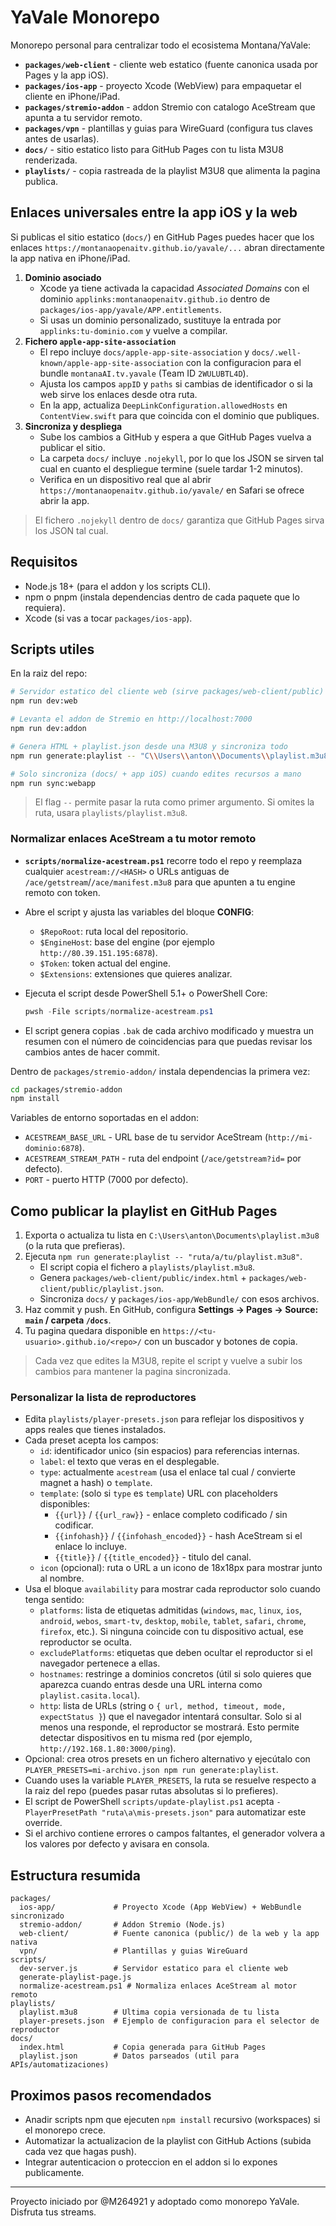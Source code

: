 # YaVale Monorepo

Monorepo personal para centralizar todo el ecosistema Montana/YaVale:

- **`packages/web-client`** - cliente web estatico (fuente canonica usada por Pages y la app iOS).
- **`packages/ios-app`** - proyecto Xcode (WebView) para empaquetar el cliente en iPhone/iPad.
- **`packages/stremio-addon`** - addon Stremio con catalogo AceStream que apunta a tu servidor remoto.
- **`packages/vpn`** - plantillas y guias para WireGuard (configura tus claves antes de usarlas).
- **`docs/`** - sitio estatico listo para GitHub Pages con tu lista M3U8 renderizada.
- **`playlists/`** - copia rastreada de la playlist M3U8 que alimenta la pagina publica.

## Enlaces universales entre la app iOS y la web

Si publicas el sitio estatico (`docs/`) en GitHub Pages puedes hacer que los enlaces `https://montanaopenaitv.github.io/yavale/...`
abran directamente la app nativa en iPhone/iPad.

1. **Dominio asociado**
   - Xcode ya tiene activada la capacidad *Associated Domains* con el dominio `applinks:montanaopenaitv.github.io` dentro de `packages/ios-app/yavale/APP.entitlements`.
   - Si usas un dominio personalizado, sustituye la entrada por `applinks:tu-dominio.com` y vuelve a compilar.
2. **Fichero `apple-app-site-association`**
   - El repo incluye `docs/apple-app-site-association` y `docs/.well-known/apple-app-site-association` con la configuracion para el bundle `montanaAI.tv.yavale` (Team ID `2WULUBTL4D`).
   - Ajusta los campos `appID` y `paths` si cambias de identificador o si la web sirve los enlaces desde otra ruta.
   - En la app, actualiza `DeepLinkConfiguration.allowedHosts` en `ContentView.swift` para que coincida con el dominio que publiques.
3. **Sincroniza y despliega**
   - Sube los cambios a GitHub y espera a que GitHub Pages vuelva a publicar el sitio.
   - La carpeta `docs/` incluye `.nojekyll`, por lo que los JSON se sirven tal cual en cuanto el despliegue termine (suele tardar 1-2 minutos).
   - Verifica en un dispositivo real que al abrir `https://montanaopenaitv.github.io/yavale/` en Safari se ofrece abrir la app.

> El fichero `.nojekyll` dentro de `docs/` garantiza que GitHub Pages sirva los JSON tal cual.

## Requisitos

- Node.js 18+ (para el addon y los scripts CLI).
- npm o pnpm (instala dependencias dentro de cada paquete que lo requiera).
- Xcode (si vas a tocar `packages/ios-app`).

## Scripts utiles

En la raiz del repo:

```bash
# Servidor estatico del cliente web (sirve packages/web-client/public)
npm run dev:web

# Levanta el addon de Stremio en http://localhost:7000
npm run dev:addon

# Genera HTML + playlist.json desde una M3U8 y sincroniza todo
npm run generate:playlist -- "C\\Users\\anton\\Documents\\playlist.m3u8"

# Solo sincroniza (docs/ + app iOS) cuando edites recursos a mano
npm run sync:webapp
```

> El flag `--` permite pasar la ruta como primer argumento. Si omites la ruta, usara `playlists/playlist.m3u8`.

### Normalizar enlaces AceStream a tu motor remoto

- **`scripts/normalize-acestream.ps1`** recorre todo el repo y reemplaza cualquier `acestream://<HASH>` o URLs antiguas de `/ace/getstream`/`/ace/manifest.m3u8` para que apunten a tu engine remoto con token.
- Abre el script y ajusta las variables del bloque **CONFIG**:
  - `$RepoRoot`: ruta local del repositorio.
  - `$EngineHost`: base del engine (por ejemplo `http://80.39.151.195:6878`).
  - `$Token`: token actual del engine.
  - `$Extensions`: extensiones que quieres analizar.
- Ejecuta el script desde PowerShell 5.1+ o PowerShell Core:

  ```powershell
  pwsh -File scripts/normalize-acestream.ps1
  ```

- El script genera copias `.bak` de cada archivo modificado y muestra un resumen con el número de coincidencias para que puedas revisar los cambios antes de hacer commit.

Dentro de `packages/stremio-addon/` instala dependencias la primera vez:

```bash
cd packages/stremio-addon
npm install
```

Variables de entorno soportadas en el addon:

- `ACESTREAM_BASE_URL` - URL base de tu servidor AceStream (`http://mi-dominio:6878`).
- `ACESTREAM_STREAM_PATH` - ruta del endpoint (`/ace/getstream?id=` por defecto).
- `PORT` - puerto HTTP (7000 por defecto).

## Como publicar la playlist en GitHub Pages

1. Exporta o actualiza tu lista en `C:\Users\anton\Documents\playlist.m3u8` (o la ruta que prefieras).
2. Ejecuta `npm run generate:playlist -- "ruta/a/tu/playlist.m3u8"`.
   - El script copia el fichero a `playlists/playlist.m3u8`.
   - Genera `packages/web-client/public/index.html` + `packages/web-client/public/playlist.json`.
   - Sincroniza `docs/` y `packages/ios-app/WebBundle/` con esos archivos.
3. Haz commit y push. En GitHub, configura **Settings -> Pages -> Source: `main` / carpeta `/docs`**.
4. Tu pagina quedara disponible en `https://<tu-usuario>.github.io/<repo>/` con un buscador y botones de copia.

> Cada vez que edites la M3U8, repite el script y vuelve a subir los cambios para mantener la pagina sincronizada.

### Personalizar la lista de reproductores

- Edita `playlists/player-presets.json` para reflejar los dispositivos y apps reales que tienes instalados.
- Cada preset acepta los campos:
  - `id`: identificador unico (sin espacios) para referencias internas.
  - `label`: el texto que veras en el desplegable.
  - `type`: actualmente `acestream` (usa el enlace tal cual / convierte magnet a hash) o `template`.
  - `template`: (solo si `type` es `template`) URL con placeholders disponibles:
    - `{{url}}` / `{{url_raw}}` - enlace completo codificado / sin codificar.
    - `{{infohash}}` / `{{infohash_encoded}}` - hash AceStream si el enlace lo incluye.
    - `{{title}}` / `{{title_encoded}}` - titulo del canal.
  - `icon` (opcional): ruta o URL a un icono de 18x18px para mostrar junto al nombre.
- Usa el bloque `availability` para mostrar cada reproductor solo cuando tenga sentido:
  - `platforms`: lista de etiquetas admitidas (`windows`, `mac`, `linux`, `ios`, `android`, `webos`, `smart-tv`, `desktop`, `mobile`, `tablet`, `safari`, `chrome`, `firefox`, etc.). Si ninguna coincide con tu dispositivo actual, ese reproductor se oculta.
  - `excludePlatforms`: etiquetas que deben ocultar el reproductor si el navegador pertenece a ellas.
  - `hostnames`: restringe a dominios concretos (útil si solo quieres que aparezca cuando entras desde una URL interna como `playlist.casita.local`).
  - `http`: lista de URLs (string o `{ url, method, timeout, mode, expectStatus }`) que el navegador intentará consultar. Solo si al menos una responde, el reproductor se mostrará. Esto permite detectar dispositivos en tu misma red (por ejemplo, `http://192.168.1.80:3000/ping`).
- Opcional: crea otros presets en un fichero alternativo y ejecútalo con `PLAYER_PRESETS=mi-archivo.json npm run generate:playlist`.
- Cuando uses la variable `PLAYER_PRESETS`, la ruta se resuelve respecto a la raiz del repo (puedes pasar rutas absolutas si lo prefieres).
- El script de PowerShell `scripts/update-playlist.ps1` acepta `-PlayerPresetPath "ruta\a\mis-presets.json"` para automatizar este override.
- Si el archivo contiene errores o campos faltantes, el generador volvera a los valores por defecto y avisara en consola.

## Estructura resumida

```
packages/
  ios-app/             # Proyecto Xcode (App WebView) + WebBundle sincronizado
  stremio-addon/       # Addon Stremio (Node.js)
  web-client/          # Fuente canonica (public/) de la web y la app nativa
  vpn/                 # Plantillas y guias WireGuard
scripts/
  dev-server.js        # Servidor estatico para el cliente web
  generate-playlist-page.js
  normalize-acestream.ps1 # Normaliza enlaces AceStream al motor remoto
playlists/
  playlist.m3u8        # Ultima copia versionada de tu lista
  player-presets.json  # Ejemplo de configuracion para el selector de reproductor
docs/
  index.html           # Copia generada para GitHub Pages
  playlist.json        # Datos parseados (util para APIs/automatizaciones)
```

## Proximos pasos recomendados

- Anadir scripts npm que ejecuten `npm install` recursivo (workspaces) si el monorepo crece.
- Automatizar la actualizacion de la playlist con GitHub Actions (subida cada vez que hagas push).
- Integrar autenticacion o proteccion en el addon si lo expones publicamente.

---
Proyecto iniciado por @M264921 y adoptado como monorepo YaVale. Disfruta tus streams.
